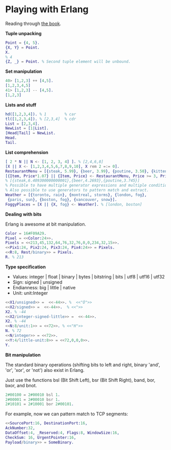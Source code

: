# Playing with Erlang

Reading through [the book](http://learnyousomeerlang.com/starting-out-for-real).

**Tuple unpacking**

```erlang
Point = {4, 5}.
{X, Y} = Point.
X.
% 4
{Z, _} = Point. % Second tuple element will be unbound.
```

**Set manipulation**

```erlang
40> [1,2,3] ++ [4,5].
[1,2,3,4,5]
41> [1,2,3] -- [4,5].
[1,2,3]
```


**Lists and stuff**

```erlang
hd([1,2,3,4]). % 1        % car
tl([1,2,3,4]). % [2,3,4]  % cdr
List = [2,3,4].
NewList = [1|List].
[Head|Tail] = NewList.
Head.
Tail.
```

**List comprehension**

```erlang
[ 2 * N || N <- [1, 2, 3, 4] ]. % [2,4,6,8]
[X || X <- [1,2,3,4,5,6,7,8,9,10], X rem 2 =:= 0].
RestaurantMenu = [{steak, 5.99}, {beer, 3.99}, {poutine, 3.50}, {kitten, 20.99}, {water, 0.00}].
[{Item, Price*1.07} || {Item, Price} <- RestaurantMenu, Price >= 3, Price =< 10].
% [{steak,6.409300000000001},{beer,4.2693},{poutine,3.745}]
% Possible to have multiple generator expressions and multiple conditions.
% Also possible to use generators to pattern match and extract.
Weather = [{toronto, rain}, {montreal, storms}, {london, fog},
 {paris, sun}, {boston, fog}, {vancouver, snow}].
FoggyPlaces = [X || {X, fog} <- Weather]. % [london, boston]
```

**Dealing with bits**

Erlang is awesome at bit manipulation.

```erlang
Color = 16#F09A29.
Pixel = <<Color:24>>.
Pixels = <<213,45,132,64,76,32,76,0,0,234,32,15>>.
<<Pix1:24, Pix2:24, Pix3:24, Pix4:24>> = Pixels.
<<R:8, Rest/binary>> = Pixels.
R. % 213
```

**Type specification**

* Values: integer | float | binary | bytes | bitstring | bits | utf8 | utf16 | utf32
* Sign: signed | unsigned
* Endianness: big | little | native
* Unit: unit:Integer

```erlang
<<X1/unsigned>> =  <<-44>>. %  <<"Ô">>
<<X2/signed>> =  <<-44>>.  % <<">>
X2. % -44
<<X2/integer-signed-little>> =  <<-44>>.
X2. % -44
<<N:8/unit:1>> = <<72>>. % <<"H">>
N. % 72
<<N/integer>> = <<72>>.
<<Y:4/little-unit:8>> = <<72,0,0,0>>.  
Y. 
```

**Bit manipulation**

The standard binary operations (shifting bits to left and right, binary 'and',
'or', 'xor', or 'not') also exist in Erlang.

Just use the functions bsl (Bit Shift Left), bsr (Bit Shift Right),
band, bor, bxor, and bnot.

```erlang
2#00100 = 2#00010 bsl 1.
2#00001 = 2#00010 bsr 1.
2#10101 = 2#10001 bor 2#00101.
```

For example, now we can pattern match to TCP segments:

```erlang
<<SourcePort:16, DestinationPort:16,
AckNumber:32,
DataOffset:4, _Reserved:4, Flags:8, WindowSize:16,
CheckSum: 16, UrgentPointer:16,
Payload/binary>> = SomeBinary.
```






